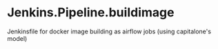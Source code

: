 # Jenkins.Pipeline.buildimage
Jenkinsfile for docker image building as airflow jobs (using capitalone's model)
